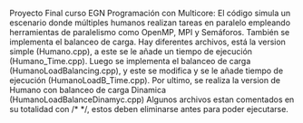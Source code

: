 Proyecto Final curso EGN Programación con Multicore: El código simula un escenario donde múltiples humanos realizan tareas en paralelo empleando herramientas de paralelismo como OpenMP, MPI y Semáforos. También se implementa el balanceo de carga. Hay diferentes archivos, está la version simple (Humano.cpp), a este se le añade un tiempo de ejecución (Humano_Time.cpp).
Luego se implementa el balanceo de carga (HumanoLoadBalancing.cpp), y este se modifica y se le añade tiempo de ejecución (HumanoLoadB_Time.cpp). Por ultimo, se realiza la version de Humano con balanceo de carga Dinamica (HumanoLoadBalanceDinamyc.cpp)
Algunos archivos estan comentados en su totalidad con /* */, estos deben eliminarse antes para poder ejecutarse.
